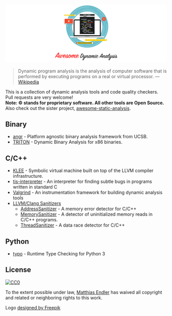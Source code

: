  ![Logo](awesome.png)


> Dynamic program analysis is the analysis of computer software that is performed by executing programs on a real or virtual processor. — [Wikipedia](https://en.wikipedia.org/wiki/Dynamic_program_analysis)

This is a collection of dynamic analysis tools and code quality checkers. Pull requests are very welcome!  
**Note: :copyright: stands for proprietary software. All other tools are Open Source.**  
Also check out the sister project, [awesome-static-analysis](https://github.com/mre/awesome-static-analysis).  


## Binary

* [angr](https://github.com/angr/angr) - Platform agnostic binary analysis framework from UCSB.
* [TRITON](https://github.com/JonathanSalwan/Triton) - Dynamic Binary Analysis for x86 binaries.



## C/C++

* [KLEE](https://github.com/klee/klee) - Symbolic virtual machine built on top of the LLVM compiler infrastructure.
* [tis-interpreter](https://github.com/TrustInSoft/tis-interpreter) - An interpreter for finding subtle bugs in programs written in standard C
* [Valgrind](http://valgrind.org/) - An instrumentation framework for building dynamic analysis tools
* [LLVM/Clang Sanitizers](https://github.com/google/sanitizers)
    - [AddressSanitizer](https://github.com/google/sanitizers/wiki/AddressSanitizer) - A memory error detector for C/C++
    - [MemorySanitizer](https://github.com/google/sanitizers/wiki/MemorySanitizer) - A detector of uninitialized memory reads in C/C++ programs.
    - [ThreadSanitizer](https://github.com/google/sanitizers/wiki/ThreadSanitizerCppManual) - A data race detector for C/C++


## Python

* [typo](https://github.com/aldanor/typo) - Runtime Type Checking for Python 3



## License

[![CC0](https://i.creativecommons.org/p/zero/1.0/88x31.png)](https://creativecommons.org/publicdomain/zero/1.0/)

To the extent possible under law, [Matthias Endler](http://matthias-endler.de) has waived all copyright and related or neighboring rights to this work.

Logo [designed by Freepik](https://www.freepik.com/free-vector/programming-background-design_1033623.htm)

